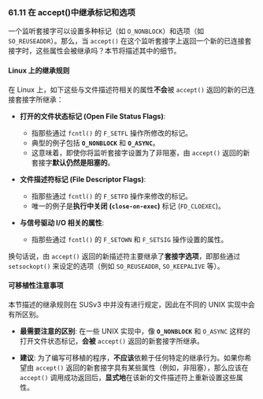 ### **61.11 在 accept()中继承标记和选项**

一个监听套接字可以设置多种标记（如 `O_NONBLOCK`）和选项（如 `SO_REUSEADDR`）。那么，当 `accept()` 在这个监听套接字上返回一个新的已连接套接字时，这些属性会被继承吗？本节将描述其中的细节。

#### **Linux 上的继承规则**

在 Linux 上，如下这些与文件描述符相关的属性**不会**被 `accept()` 返回的新的已连接套接字所继承：

* **打开的文件状态标记 (Open File Status Flags)**:
    * 指那些通过 `fcntl()` 的 `F_SETFL` 操作所修改的标记。
    * 典型的例子包括 **`O_NONBLOCK`** 和 **`O_ASYNC`**。
    * 这意味着，即使你将监听套接字设置为了非阻塞，由 `accept()` 返回的新套接字**默认仍然是阻塞的**。

* **文件描述符标记 (File Descriptor Flags)**:
    * 指那些通过 `fcntl()` 的 `F_SETFD` 操作来修改的标记。
    * 唯一的例子是**执行中关闭 (`close-on-exec`)** 标记 (`FD_CLOEXEC`)。

* **与信号驱动 I/O 相关的属性**:
    * 指那些通过 `fcntl()` 的 `F_SETOWN` 和 `F_SETSIG` 操作设置的属性。

换句话说，由 `accept()` 返回的新描述符主要继承了**套接字选项**，即那些通过 `setsockopt()` 来设定的选项（例如 `SO_REUSEADDR`, `SO_KEEPALIVE` 等）。

#### **可移植性注意事项**

本节描述的继承规则在 SUSv3 中并没有进行规定，因此在不同的 UNIX 实现中会有所区别。

* **最需要注意的区别**: 在一些 UNIX 实现中，像 **`O_NONBLOCK`** 和 `O_ASYNC` 这样的打开文件状态标记，**会被** `accept()` 返回的新套接字所继承。

* **建议**: 为了编写可移植的程序，**不应该**依赖于任何特定的继承行为。如果你希望由 `accept()` 返回的新套接字具有某些属性（例如，非阻塞），那么应该在 `accept()` 调用成功返回后，**显式地**在该新的文件描述符上重新设置这些属性。